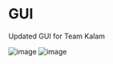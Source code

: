 # GUI
Updated GUI for Team Kalam

![image](https://user-images.githubusercontent.com/19469980/148557989-e45b0516-c7a1-40d1-b828-7916b1ad56f7.png)
![image](https://user-images.githubusercontent.com/19469980/148557972-3f7d50dc-abda-4526-bd8b-f397650fd0ee.png)
